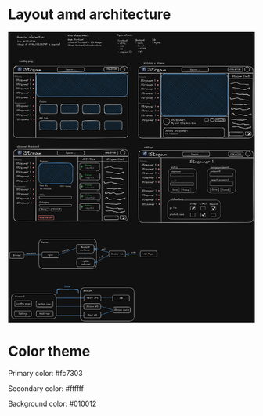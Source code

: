 # Layout amd architecture

![](assets/layout.png)

# Color theme

Primary color: #fc7303

Secondary color: #ffffff

Background color: #010012